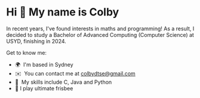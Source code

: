Hi 👋 My name is Colby
=======================

In recent years, I've found interests in maths and programming! As a result, I decided to study a Bachelor of Advanced Computing (Computer Science) at USYD, finishing in 2024.

Get to know me:

*   🌍  I'm based in Sydney
*   ✉️  You can contact me at [colbydtse@gmail.com](mailto:colbydtse@gmail.com)
*   🧠  My skills include C, Java and Python
*   🥏  I play ultimate frisbee
